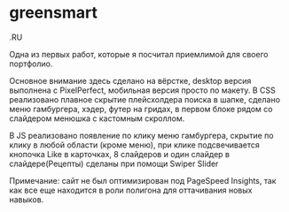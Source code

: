 # greensmart

.RU

Одна из первых работ, которые я посчитал приемлимой для своего портфолио.

Основное внимание здесь сделано на вёрстке, desktop версия выполнена с PixelPerfect, мобильная версия просто по макету.
В CSS реализовано плавное скрытие плейсхолдера поиска в шапке, сделано меню гамбургера, хэдер, футер на гридах, в первом блоке рядом со слайдером менюшка с кастомным скроллом.

В JS реализовано появление по клику меню гамбургера, скрытие по клику в любой области (кроме меню), при клике подсвечивается кнопочка Like в карточках, 8 слайдеров и один слайдер в слайдере(Рецепты) сделаны при помощи Swiper Slider

Примечание: сайт не был оптимизирован под PageSpeed Insights, так как все еще находится в роли полигона для оттачивания новых навыков.

